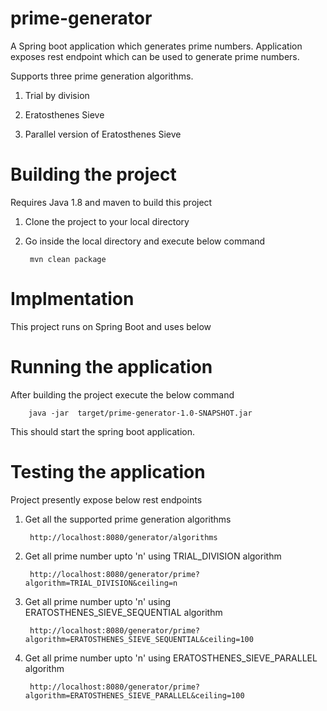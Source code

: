 # prime-generator

A Spring boot application which generates prime numbers. Application exposes rest endpoint which can be used to generate prime numbers.

Supports three prime generation algorithms.

1) Trial by division

2) Eratosthenes Sieve 

3) Parallel version of Eratosthenes Sieve 



# Building the project

Requires Java 1.8 and maven to build this project


1) Clone the project to your local directory

2) Go inside the local directory and execute below command

        mvn clean package

# Implmentation

This project runs on Spring Boot and uses below

# Running the application

After building the project execute the below command

        java -jar  target/prime-generator-1.0-SNAPSHOT.jar

This should start the spring boot application.

# Testing the application

Project presently expose below rest endpoints

1) Get all the supported prime generation algorithms

        http://localhost:8080/generator/algorithms 

2) Get all prime number upto 'n' using TRIAL_DIVISION algorithm

        http://localhost:8080/generator/prime?algorithm=TRIAL_DIVISION&ceiling=n

3) Get all prime number upto 'n' using ERATOSTHENES_SIEVE_SEQUENTIAL algorithm

        http://localhost:8080/generator/prime?algorithm=ERATOSTHENES_SIEVE_SEQUENTIAL&ceiling=100 

4) Get all prime number upto 'n' using ERATOSTHENES_SIEVE_PARALLEL algorithm

        http://localhost:8080/generator/prime?algorithm=ERATOSTHENES_SIEVE_PARALLEL&ceiling=100 





